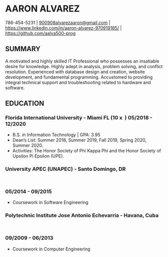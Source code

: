 # AARON ALVAREZ
786-454-5231 | 900908alvarezaaron@gmail.com | https://www.linkedin.com/in/aaron-alvarez-970919185/ | https://github.com/aalva500-prog

## SUMMARY
A motivated and highly skilled IT Professional who possesses an insatiable desire for knowledge. Highly adept
in analysis, problem solving, and conflict resolution. Experienced with database design and creation, website
development, and fundamental programming. Accustomed to providing integral technical support and
troubleshooting related to hardware and software.

## EDUCATION
### Florida International University - Miami FL (10 x &nbsp;) 05/2018 - 12/2020
  * B.S. in Information Technology | GPA: 3.95
  * Dean’s List: Summer 2018, Summer 2019, Fall 2019, Spring 2020, Summer 2020.
  * Activities: The Honor Society of Phi Kappa Phi and the Honor Society of Upsilon Pi Epsilon (UPE).
### University APEC (UNAPEC) - Santo Domingo, DR<pre>                                 </pre>05/2014 - 09/2015
  * Coursework in Software Engineering
### Polytechnic Institute Jose Antonio Echevarría - Havana, Cuba<pre>                 </pre>09/2009 - 06/2013
  * Coursework in Computer Engineering
